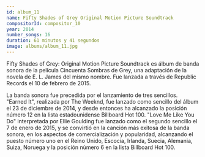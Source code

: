 ```yaml
---
id: album_11
name: Fifty Shades of Grey Original Motion Picture Soundtrack
compositorId: compositor_10
year: 2014
number_songs: 16
duration: 61 minutos y 41 segundos
image: albums/album_11.jpg
---
```


Fifty Shades of Grey: Original Motion Picture Soundtrack es álbum de banda sonora de la película Cincuenta Sombras de Grey, una adaptación de la novela de E. L. James del mismo nombre. Fue lanzada a través de Republic Records el 10 de febrero de 2015.

La banda sonora fue precedida por el lanzamiento de tres sencillos. "Earned It", realizada por The Weeknd, fue lanzado como sencillo del álbum el 23 de diciembre de 2014,​ y desde entonces ha alcanzado la posición número 12 en la lista estadounidense Billboard Hot 100. "Love Me Like You Do" interpretada por Ellie Goulding fue lanzado como el segundo sencillo el 7 de enero de 2015,​ y se convirtió en la canción más exitosa de la banda sonora, en los aspectos de comercialización y popularidad, alcanzando el puesto número uno en el Reino Unido, Escocia, Irlanda, Suecia, Alemania, Suiza, Noruega y la posición número 6 en la lista Billboard Hot 100.